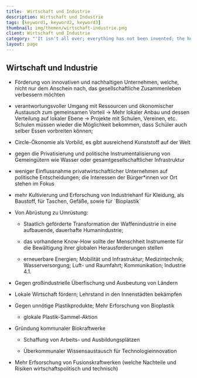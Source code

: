 ```yaml
---
title:  Wirtschaft und Industrie
description: Wirtschaft und Industrie
tags: [keyword1, keyword2, keyword3]
thumbnail: img/themen/wirtschaft-industrie.png
client: Wirtschaft und Industrie
category: "'It isn't all over; everything has not been invented; the human adventure is just beginning.' - Gene Roddenberry"
layout: page
---
```

## Wirtschaft und Industrie

-   Förderung von innovativen und nachhaltigen Unternehmen, welche, nicht
    nur dem Anschein nach, das gesellschaftliche Zusammenleben verbessern
    möchten

-   verantwortungsvoller Umgang mit Ressourcen und ökonomischer Austausch
    zum gemeinsamen Vorteil -\> Mehr lokaler Anbau und dessen Verteilung auf
    lokaler Ebene -\> Projekte mit Schulen, Vereinen, etc. Schulen müssen
    wieder die Möglichkeit bekommen, dass Schüler auch selber Essen
    vorbreiten können;

-   Circle-Ökonomie als Vorbild, es gibt ausreichend Kunststoff auf der Welt

-   gegen die Privatisierung und politische Instrumentalisierung von
    Gemeingütern wie Wasser oder gesamtgesellschaftlicher Infrastruktur

-   weniger Einflussnahme privatwirtschaftlicher Unternehmen auf politische
    Entscheidungen; die Interessen der Bürger\*innen vor Ort stehen im Fokus

-   mehr Kultivierung und Erforschung von Industriehanf für Kleidung, als
    Baustoff, für Taschen, Gefäße, sowie für ´Bioplastik´

-   Von Abrüstung zu Umrüstung:

    -   Staatlich geförderte Transformation der Waffenindustrie in eine
        aufbauende, dauerhafte Humanindustrie;

    -   das vorhandene Know-How sollte der Menschheit Instrumente für die
        Bewältigung ihrer globalen Herausforderungen stellen

    -   erneuerbare Energien; Mobilität und Infrastruktur; Medizintechnik;
        Wasserversorgung; Luft- und Raumfahrt; Kommunikation; Industrie 4.1.

-   Gegen großindustrielle Überfischung und Ausbeutung von Ländern

-   Lokale Wirtschaft fördern; Lehrstand in den Innenstädten bekämpfen

-   Gegen unnötige Plastikprodukte; Mehr Erforschung von Bioplastik

    -   glokale Plastik-Sammel-Aktion

-   Gründung kommunaler Biokraftwerke

    -   Schaffung von Arbeits- und Ausbildungsplätzen

    -   Überkommunaler Wissensaustausch für Technologieinnovation

-   Mehr Erfsorschung von Fusionskraftwerken (welche Nachteile und Risiken
    wirtschaftspolitisch und technisch)